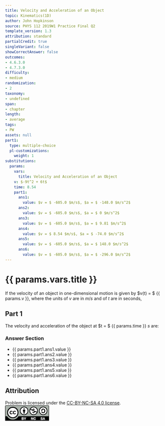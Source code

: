 ```yaml
---
title: Velocity and Acceleration of an Object
topic: Kinematics(1D)
author: John Hopkinson
source: PHYS 112 2019W1 Practice Final Q2
template_version: 1.3
attribution: standard
partialCredit: true
singleVariant: false
showCorrectAnswer: false
outcomes:
- 4.6.3.0
- 4.7.3.0
difficulty:
- medium
randomization:
- 2
taxonomy:
- undefined
span:
- chapter
length:
- average
tags:
- PW
assets: null
part1:
  type: multiple-choice
  pl-customizations:
    weight: 1
substitutions:
  params:
    vars:
      title: Velocity and Acceleration of an Object
    v: $-9t^2 + 6t$
    time: 8.54
    part1:
      ans1:
        value: $v = $ -605.0 $m/s$, $a = $ -148.0 $m/s^2$
      ans2:
        value: $v = $ -605.0 $m/s$, $a = $ 0 $m/s^2$
      ans3:
        value: $v = $ -605.0 $m/s$, $a = $ 9.81 $m/s^2$
      ans4:
        value: $v = $ 8.54 $m/s$, $a = $ -74.0 $m/s^2$
      ans5:
        value: $v = $ -605.0 $m/s$, $a = $ 148.0 $m/s^2$
      ans6:
        value: $v = $ -605.0 $m/s$, $a = $ -296.0 $m/s^2$
---
```

# {{ params.vars.title }}
If the velocity of an object in one-dimensional motion is given by $v(t) = $ {{ params.v }}, where the units of $v$ are in $m/s$ and of $t$ are in seconds,

## Part 1

The velocity and acceleration of the object at $t = $ {{ params.time }} $s$ are:

### Answer Section

- {{ params.part1.ans1.value }}
- {{ params.part1.ans2.value }}
- {{ params.part1.ans3.value }}
- {{ params.part1.ans4.value }}
- {{ params.part1.ans5.value }}
- {{ params.part1.ans6.value }}

## Attribution

Problem is licensed under the [CC-BY-NC-SA 4.0 license](https://creativecommons.org/licenses/by-nc-sa/4.0/).<br> ![The Creative Commons 4.0 license requiring attribution-BY, non-commercial-NC, and share-alike-SA license.](https://raw.githubusercontent.com/firasm/bits/master/by-nc-sa.png)